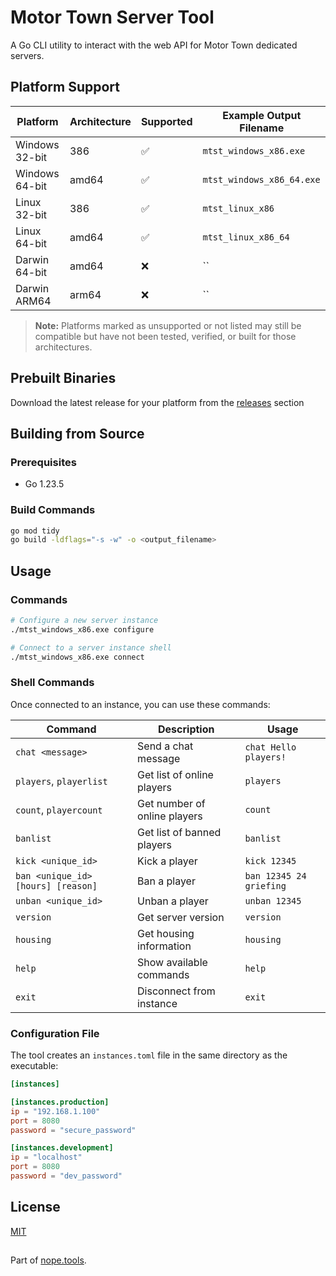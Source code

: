 # Motor Town Server Tool

A Go CLI utility to interact with the web API for Motor Town dedicated servers.

## Platform Support

| Platform | Architecture | Supported | Example Output Filename |
|----------|--------------|-----------|------------------------|
| Windows 32-bit | 386 | ✅ | `mtst_windows_x86.exe` |
| Windows 64-bit | amd64 | ✅ | `mtst_windows_x86_64.exe` |
| Linux 32-bit | 386 | ✅ | `mtst_linux_x86` |
| Linux 64-bit | amd64 | ✅ | `mtst_linux_x86_64` |
| Darwin 64-bit | amd64 | ❌ | `` |
| Darwin ARM64 | arm64 | ❌ | `` |

> **Note:** Platforms marked as unsupported or not listed may still be compatible but have not been tested, verified, or built for those architectures.

## Prebuilt Binaries

Download the latest release for your platform from the [releases](../../releases) section

## Building from Source

### Prerequisites

- Go 1.23.5

### Build Commands

```bash
go mod tidy
go build -ldflags="-s -w" -o <output_filename>
```

## Usage

### Commands

```bash
# Configure a new server instance
./mtst_windows_x86.exe configure

# Connect to a server instance shell
./mtst_windows_x86.exe connect
```

### Shell Commands

Once connected to an instance, you can use these commands:

| Command | Description | Usage |
|---------|-------------|-------|
| `chat <message>` | Send a chat message | `chat Hello players!` |
| `players`, `playerlist` | Get list of online players | `players` |
| `count`, `playercount` | Get number of online players | `count` |
| `banlist` | Get list of banned players | `banlist` |
| `kick <unique_id>` | Kick a player | `kick 12345` |
| `ban <unique_id> [hours] [reason]` | Ban a player | `ban 12345 24 griefing` |
| `unban <unique_id>` | Unban a player | `unban 12345` |
| `version` | Get server version | `version` |
| `housing` | Get housing information | `housing` |
| `help` | Show available commands | `help` |
| `exit` | Disconnect from instance | `exit` |

### Configuration File

The tool creates an `instances.toml` file in the same directory as the executable:

```toml
[instances]

[instances.production]
ip = "192.168.1.100"
port = 8080
password = "secure_password"

[instances.development]
ip = "localhost"
port = 8080
password = "dev_password"
```

## License

[MIT](https://raw.githubusercontent.com/nopityNop/motor-town-server-tool/master/LICENSE)

##

Part of [nope.tools](https://nope.tools).